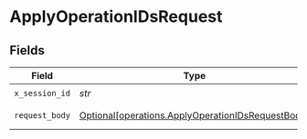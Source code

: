 # ApplyOperationIDsRequest


## Fields

| Field                                                                                                        | Type                                                                                                         | Required                                                                                                     | Description                                                                                                  |
| ------------------------------------------------------------------------------------------------------------ | ------------------------------------------------------------------------------------------------------------ | ------------------------------------------------------------------------------------------------------------ | ------------------------------------------------------------------------------------------------------------ |
| `x_session_id`                                                                                               | *str*                                                                                                        | :heavy_check_mark:                                                                                           | N/A                                                                                                          |
| `request_body`                                                                                               | [Optional[operations.ApplyOperationIDsRequestBody]](../../models/operations/applyoperationidsrequestbody.md) | :heavy_minus_sign:                                                                                           | Apply options                                                                                                |